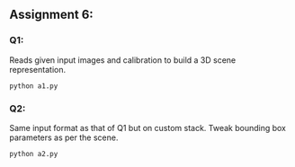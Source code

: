 ## Assignment 6:

### Q1: 

Reads given input images and calibration to build a 3D scene representation.

```python a1.py```


### Q2: 


Same input format as that of Q1 but on custom stack. Tweak bounding box parameters as per the scene.

```python a2.py```